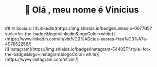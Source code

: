 <h1 text align="center">👋 Olá , meu nome é Vinícius </h1>
<br>
## 🌐 Socials:
[![LinkedIn](https://img.shields.io/badge/LinkedIn-0077B5?style=for-the-badge&logo=linkedin&logoColor=white)](https://www.linkedin.com/in/vin%C3%ADcius-soares-fran%C3%A7a-497862256/)
<br>
[![Instagram](https://img.shields.io/badge/Instagram-E4405F?style=for-the-badge&logo=instagram&logoColor=white)](https://www.instagram.com/sf.vini/)
